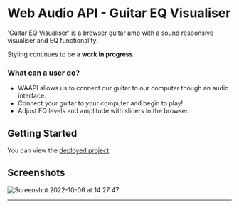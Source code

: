 # Web Audio API - Guitar EQ Visualiser

'Guitar EQ Visualiser' is a browser guitar amp with a sound responsive visualiser and EQ functionality.

Styling continues to be a **work in progress**.

### What can a user do?

-   WAAPI allows us to connect our guitar to our computer though an audio interface.
-   Connect your guitar to your computer and begin to play!
-   Adjust EQ levels and amplitude with sliders in the browser.

## Getting Started

You can view the <a href="https://webaudioapi-guitar.vercel.app/">deployed project</a>.


## Screenshots



![Screenshot 2022-10-06 at 14 27 47](https://user-images.githubusercontent.com/73913997/194312692-d8c09cb0-df9e-4c7b-a8a9-7a82298350bc.png)

-----
